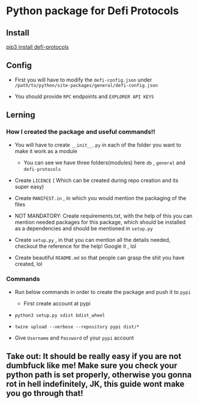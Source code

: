 # Python package for Defi Protocols

## Install

[pip3 install defi-protocols](https://pypi.org/project/defi-protocols/0.0.1/)

## Config 

- First you will have to modify the `defi-config.json` under `/path/to/python/site-packages/general/defi-config.json`

- You should provide `RPC` endpoints and `EXPLORER API KEYS`


## Lerning

### How I created the package and useful commands!!

- You will have to create `__init__.py` in each of the folder you want to make it work as a module

  - You can see we have three folders(modules) here `db` , `general` and `defi-protocols`

- Create `LICENCE` ( Which can be created during repo creation and its super easy)

- Create `MANIFEST.in` , in which you would mention the packaging of the files

- NOT MANDATORY: Create requirements.txt, with the help of this you can mention needed packages for this package, which should be installed as a dependencies and should be mentioned in `setup.py`

- Create `setup.py` , in that you can mention all the details needed, checkout the reference for the help! Google it , lol

- Create beautiful `README.md` so that people can grasp the shit you have created, lol

### Commands

- Run below commands in order to create the package and push it to `pypi`

  - First create account at pypi

- `python3 setup.py sdist bdist_wheel`

- `twine upload --verbose --repository pypi dist/* `

- Give `Username` and `Password` of your `pypi` account


## Take out: It should be really easy if you are not dumbfuck like me! Make sure you check your python path is set properly, otherwise you gonna rot in hell indefinitely, JK, this guide wont make you go through that!
